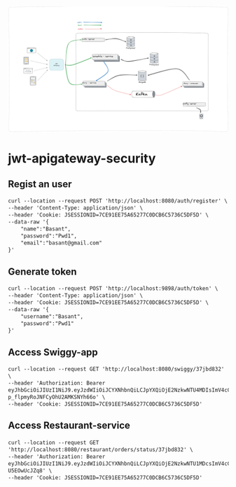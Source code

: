 <br />
<h3 align="center"></h3>
<div align="center">
  <a href="https://github.com/othneildrew/Best-README-Template">
    <img src="train/14.png" alt="Logo" >
  </a>

<h3 align="center"></h3>
</div>


# jwt-apigateway-security

## Regist an user

```
curl --location --request POST 'http://localhost:8080/auth/register' \
--header 'Content-Type: application/json' \
--header 'Cookie: JSESSIONID=7CE91EE75A65277C0DCB6C5736C5DF5D' \
--data-raw '{
    "name":"Basant",
    "password":"Pwd1",
    "email":"basant@gmail.com"
}'

```

## Generate token

```
curl --location --request POST 'http://localhost:9898/auth/token' \
--header 'Content-Type: application/json' \
--header 'Cookie: JSESSIONID=7CE91EE75A65277C0DCB6C5736C5DF5D' \
--data-raw '{
    "username":"Basant",
    "password":"Pwd1"
}'
```
## Access Swiggy-app

```
curl --location --request GET 'http://localhost:8080/swiggy/37jbd832' \
--header 'Authorization: Bearer eyJhbGciOiJIUzI1NiJ9.eyJzdWIiOiJCYXNhbnQiLCJpYXQiOjE2NzkwNTU4MDIsImV4cCI6MTY3OTA1NzYwMn0.Q0bwS5_16q1Z8K-p_flpmyRoJNFCyOhU2AMKSNYh66o' \
--header 'Cookie: JSESSIONID=7CE91EE75A65277C0DCB6C5736C5DF5D'
```

## Access Restaurant-service

```
curl --location --request GET 'http://localhost:8080/restaurant/orders/status/37jbd832' \
--header 'Authorization: Bearer eyJhbGciOiJIUzI1NiJ9.eyJzdWIiOiJCYXNhbnQiLCJpYXQiOjE2NzkwNTU1MDcsImV4cCI6MTY3OTA1NzMwN30.9nNAW1rx8RoTIrhn5Abtzg7RplvT9_d-U5EOwUcJZq8' \
--header 'Cookie: JSESSIONID=7CE91EE75A65277C0DCB6C5736C5DF5D'
```
